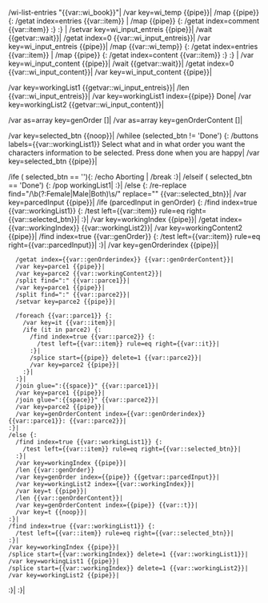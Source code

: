 /wi-list-entries "{{var::wi_book}}"|
/var key=wi_temp {{pipe}}|
/map {{pipe}} {:
    /getat index=entries {{var::item}} |
    /map {{pipe}} {:
        /getat index=comment {{var::item}}
    :}
:} |
/setvar key=wi_input_entreis {{pipe}}|
/wait {{getvar::wait}}|
/getat index=0 {{var::wi_input_entreis}}|
/var key=wi_input_entreis {{pipe}}|
/map {{var::wi_temp}} {:
    /getat index=entries {{var::item}} |
    /map {{pipe}} {:
        /getat index=content {{var::item}}
    :}
:} |
/var key=wi_input_content {{pipe}}|
/wait {{getvar::wait}}|
/getat  index=0 {{var::wi_input_content}}|
/var key=wi_input_content {{pipe}}|

/var key=workingList1 {{getvar::wi_input_entreis}}|
/len {{var::wi_input_entreis}}|
/var key=workingList1 index={{pipe}} Done|
/var key=workingList2 {{getvar::wi_input_content}}|

/var as=array key=genOrder []|
/var as=array key=genOrderContent []|

/var key=selected_btn {{noop}}|
/whilee (selected_btn != 'Done') {:
  /buttons labels={{var::workingList1}} Select what and in what order you want the characters information to be selected. Press done when you are happy|
  /var key=selected_btn {{pipe}}|

  /ife ( selected_btn == ''){:
	/echo Aborting |
	/break
  :}|
  /elseif ( selected_btn == 'Done') {:
    /pop workingList1|
  :}|
  /else {:
    /re-replace find="/\b(?:Female\|Male\|Both)\s/" replace="" {{var::selected_btn}}|
    /var key=parcedInput {{pipe}}|
    /ife (parcedInput in genOrder) {:
      /find index=true {{var::workingList1}} {:
        /test left={{var::item}} rule=eq right={{var::selected_btn}}|
      :}|
      /var key=workingIndex {{pipe}}|
      /getat index={{var::workingIndex}} {{var::workingList2}}|
      /var key=workingContent2 {{pipe}}|
      /find index=true {{var::genOrder}} {:
        /test left={{var::item}} rule=eq right={{var::parcedInput}}|
      :}|
      /var key=genOrderindex {{pipe}}|
      
      /getat index={{var::genOrderindex}} {{var::genOrderContent}}|
      /var key=parce1 {{pipe}}|
      /var key=parce2 {{var::workingContent2}}|
      /split find=":" {{var::parce1}}|
      /var key=parce1 {{pipe}}|
      /split find=":" {{var::parce2}}|
      /setvar key=parce2 {{pipe}}|
      
      /foreach {{var::parce1}} {:
      	/var key=it {{var::item}}|
        /ife (it in parce2) {:
          /find index=true {{var::parce2}} {:
            /test left={{var::item}} rule=eq right={{var::it}}|
          :}|
          /splice start={{pipe}} delete=1 {{var::parce2}}|
          /var key=parce2 {{pipe}}|
        :}|
      :}|
      /join glue=":{{space}}" {{var::parce1}}|
      /var key=parce1 {{pipe}}|
      /join glue=":{{space}}" {{var::parce2}}|
      /var key=parce2 {{pipe}}|
      /var key=genOrderContent index={{var::genOrderindex}} {{var::parce1}}: {{var::parce2}}|
    :}|
    /else {:
      /find index=true {{var::workingList1}} {:
        /test left={{var::item}} rule=eq right={{var::selected_btn}}|
      :}|
      /var key=workingIndex {{pipe}}|
      /len {{var::genOrder}}
      /var key=genOrder index={{pipe}} {{getvar::parcedInput}}|
      /var key=workingList2 index={{var::workingIndex}}|
      /var key=t {{pipe}}|
      /len {{var::genOrderContent}}|
      /var key=genOrderContent index={{pipe}} {{var::t}}|
      /var key=t {{noop}}|
    :}|
    /find index=true {{var::workingList1}} {:
      /test left={{var::item}} rule=eq right={{var::selected_btn}}|
    :}|
    /var key=workingIndex {{pipe}}|
    /splice start={{var::workingIndex}} delete=1 {{var::workingList1}}|
    /var key=workingList1 {{pipe}}|
    /splice start={{var::workingIndex}} delete=1 {{var::workingList2}}|
    /var key=workingList2 {{pipe}}|
  :}|
:}|